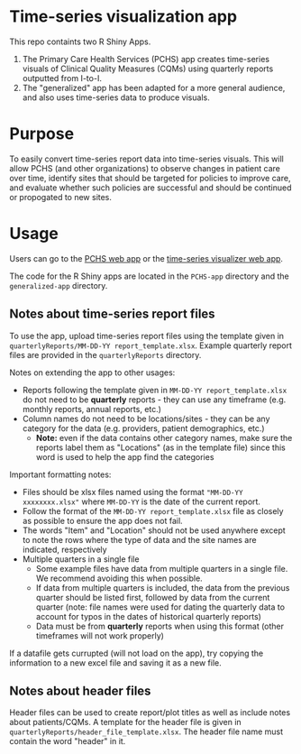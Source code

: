 # Time-series visualization app

This repo containts two R Shiny Apps. 

1. The Primary Care Health Services (PCHS) app creates time-series visuals of Clinical Quality Measures (CQMs) using quarterly reports outputted from I-to-I. 
1. The "generalized" app has been adapted for a more general audience, and also uses time-series data to produce visuals. 


# Purpose

To easily convert time-series report data into time-series visuals. This will allow PCHS (and other organizations) to observe changes in patient care over time, identify sites that should be targeted for policies to improve care, and evaluate whether such policies are successful and should be continued or propogated to new sites. 

# Usage

Users can go to the [PCHS web app](http://mayalapp.shinyapps.io/PCHS-cancer-screening-report-generator) or the [time-series visualizer web app](https://mayalapp.shinyapps.io/time-series-visualizer/). 

The code for the R Shiny apps are located in the `PCHS-app` directory and the `generalized-app` directory. 

## Notes about time-series report files

To use the app, upload time-series report files using the template given in `quarterlyReports/MM-DD-YY report_template.xlsx`. Example quarterly report files are provided in the `quarterlyReports` directory. 

Notes on extending the app to other usages: 
- Reports following the template given in `MM-DD-YY report_template.xlsx` do not need to be **quarterly** reports - they can use any timeframe (e.g. monthly reports, annual reports, etc.)
- Column names do not need to be locations/sites - they can be any category for the data (e.g. providers, patient demographics, etc.)
     - **Note:** even if the data contains other category names, make sure the reports label them as "Locations" (as in the template file) since this word is used to help the app find the categories

Important formatting notes: 
- Files should be xlsx files named using the format `"MM-DD-YY xxxxxxxx.xlsx"` where `MM-DD-YY` is the date of the current report. 
- Follow the format of the `MM-DD-YY report_template.xlsx` file as closely as possible to ensure the app does not fail. 
- The words "Item" and "Location" should not be used anywhere except to note the rows where the type of data and the site names are indicated, respectively
- Multiple quarters in a single file
    - Some example files have data from multiple quarters in a single file. We recommend avoiding this when possible. 
    - If data from multiple quarters is included, the data from the previous quarter should be listed first, followed by data from the current quarter (note: file names were used for dating the quarterly data to account for typos in the dates of historical quarterly reports) 
    - Data must be from **quarterly** reports when using this format (other timeframes will not work properly)


If a datafile gets currupted (will not load on the app), try copying the information to a new excel file and saving it as a new file. 


## Notes about header files 

Header files can be used to create report/plot titles as well as include notes about patients/CQMs. A template for the header file is given in  `quarterlyReports/header_file_template.xlsx`. The header file name must contain the word "header" in it. 
